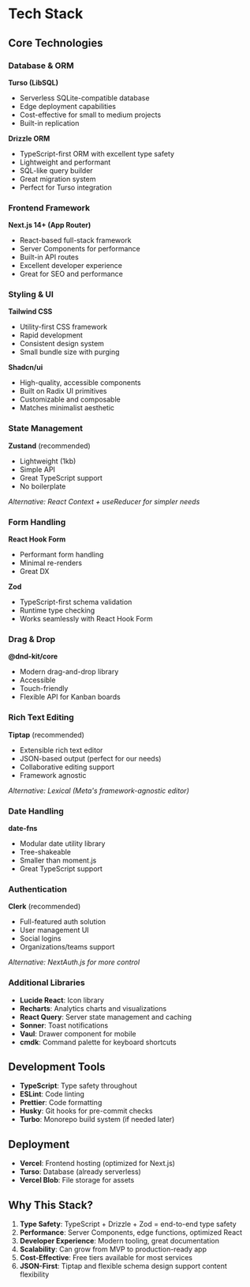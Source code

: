 # Tech Stack

## Core Technologies

### Database & ORM

**Turso (LibSQL)**
- Serverless SQLite-compatible database
- Edge deployment capabilities
- Cost-effective for small to medium projects
- Built-in replication

**Drizzle ORM**
- TypeScript-first ORM with excellent type safety
- Lightweight and performant
- SQL-like query builder
- Great migration system
- Perfect for Turso integration

### Frontend Framework

**Next.js 14+ (App Router)**
- React-based full-stack framework
- Server Components for performance
- Built-in API routes
- Excellent developer experience
- Great for SEO and performance

### Styling & UI

**Tailwind CSS**
- Utility-first CSS framework
- Rapid development
- Consistent design system
- Small bundle size with purging

**Shadcn/ui**
- High-quality, accessible components
- Built on Radix UI primitives
- Customizable and composable
- Matches minimalist aesthetic

### State Management

**Zustand** (recommended)
- Lightweight (1kb)
- Simple API
- Great TypeScript support
- No boilerplate

*Alternative: React Context + useReducer for simpler needs*

### Form Handling

**React Hook Form**
- Performant form handling
- Minimal re-renders
- Great DX

**Zod**
- TypeScript-first schema validation
- Runtime type checking
- Works seamlessly with React Hook Form

### Drag & Drop

**@dnd-kit/core**
- Modern drag-and-drop library
- Accessible
- Touch-friendly
- Flexible API for Kanban boards

### Rich Text Editing

**Tiptap** (recommended)
- Extensible rich text editor
- JSON-based output (perfect for our needs)
- Collaborative editing support
- Framework agnostic

*Alternative: Lexical (Meta's framework-agnostic editor)*

### Date Handling

**date-fns**
- Modular date utility library
- Tree-shakeable
- Smaller than moment.js
- Great TypeScript support

### Authentication

**Clerk** (recommended)
- Full-featured auth solution
- User management UI
- Social logins
- Organizations/teams support

*Alternative: NextAuth.js for more control*

### Additional Libraries

- **Lucide React**: Icon library
- **Recharts**: Analytics charts and visualizations
- **React Query**: Server state management and caching
- **Sonner**: Toast notifications
- **Vaul**: Drawer component for mobile
- **cmdk**: Command palette for keyboard shortcuts

## Development Tools

- **TypeScript**: Type safety throughout
- **ESLint**: Code linting
- **Prettier**: Code formatting
- **Husky**: Git hooks for pre-commit checks
- **Turbo**: Monorepo build system (if needed later)

## Deployment

- **Vercel**: Frontend hosting (optimized for Next.js)
- **Turso**: Database (already serverless)
- **Vercel Blob**: File storage for assets

## Why This Stack?

1. **Type Safety**: TypeScript + Drizzle + Zod = end-to-end type safety
2. **Performance**: Server Components, edge functions, optimized React
3. **Developer Experience**: Modern tooling, great documentation
4. **Scalability**: Can grow from MVP to production-ready app
5. **Cost-Effective**: Free tiers available for most services
6. **JSON-First**: Tiptap and flexible schema design support content flexibility
